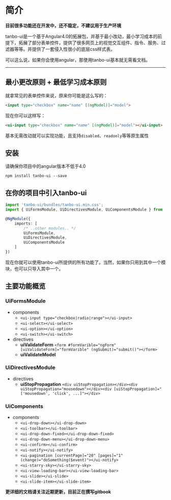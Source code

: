 # 简介
**目前很多功能还在开发中，还不稳定，不建议用于生产环境**

tanbo-ui是一个基于Angular4.0的拓展包，并基于最小改动，最小学习成本的前提下，拓展了部分表单控件，提供了很多网页上的视觉交互组件、指令、服务、过滤器等等。并提供了一套侵入性很小的底层css样式表。

可以这么说，如果你会使用angular，那使用tanbo-ui基本就无需看文档。


---

## 最小更改原则 + 最低学习成本原则

就拿常见的表单控件来说，原来你可能是这么写的：

```html
<input type="checkbox" name="name" [(ngModel)]="model">
```

现在你可以这样写：

```html
<ui-input type="checkbox" name="name" [(ngModel)]="model"></ui-input>
```

基本无需改动就可以实现功能，且支持`disabled`、`readonly`等等原生属性


## 安装
请确保你项目中的angular版本不低于4.0
```
npm install tanbo-ui --save
```

## 在你的项目中引入tanbo-ui

```typescript
import 'tanbo-ui/bundles/tanbo-ui.min.css';
import { UiFormsModule, UiDirectivesModule, UiComponentsModule } from 'tanbo-ui';

@NgModule({
    imports: [
        /* ..other modules.. */
        UiFormsModule,
        UiDirectivesModule,
        UiComponentsModule
    ]
})
```

现在你就可以使用tanbo-ui所提供的所有功能了。当然，如果你只用到其中一个模块，也可以只导入其中一个。

## 主要功能概览

### UiFormsModule
+ components
    - `<ui-input type="checkbox|radio|range"></ui-input>`
    - `<ui-select></ui-select>`
    - `<ui-option></ui-option>`
    - `<ui-switch></ui-switch>`
+ directives
    - **uiValidateForm** `<form #formVarible="ngForm" [uiValidateForm]="formVarible" (ngSubmit)="submit()"></form>`
    - **uiValidateModel** 
    
### UiDirectivesModule
+ directives
    - **uiStopPropagation** `<div uiStopPropagation></div><div uiStopPropagation="mousedown"></div><div [uiStopPropagation]="['mousedown', 'click', ...]"></div>`
    
### UiComponents
+ components
    - `<ui-drop-down></ui-drop-down>`
    - `<ui-toolbar></ui-toolbar>`
    - `<ui-drop-down-fixed></ui-drop-down-fixed>`
    - `<ui-drop-down-menu></ui-drop-down-menu>`
    - `<ui-confirm></ui-confirm>`
    - `<ui-notify></ui-notify>`
    - `<ui-pagination [currentPage]="20" [pages]="1" (change)="doSomething($event)"></ui-notify>`
    - `<ui-starry-sky></ui-starry-sky>`
    - `<ui-view-loading-bar></ui-view-loading-bar>`
    - `<ui-slide></ui-slide>`
    - `<ui-slide-item></ui-slide-item>`
    
**更详细的文档请关注近期更新，目前正在撰写gitbook**